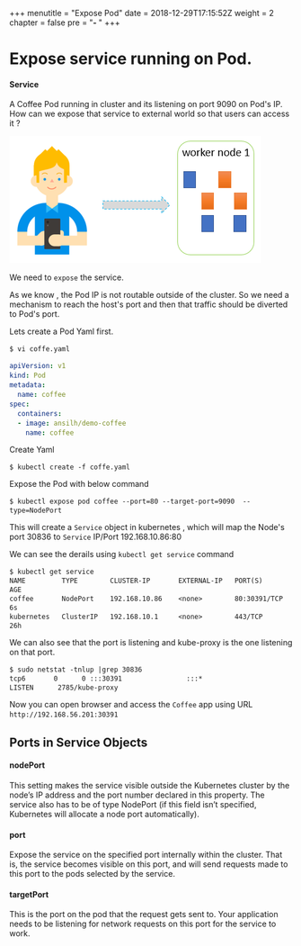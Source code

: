 +++
menutitle = "Expose Pod"
date = 2018-12-29T17:15:52Z
weight = 2
chapter = false
pre = "<b>- </b>"
+++

# Expose service running on Pod.

#### Service
A Coffee Pod running in cluster and its listening on port 9090 on Pod's IP.
How can we expose that service to external world so that users can access it ?

![Pod](pod-service.png?classess=shadow)

We need to `expose` the service.

As we know , the Pod IP is not routable outside of the cluster.
So we need a mechanism to reach the host's port and then that traffic should be diverted to Pod's port.

Lets create a Pod Yaml first.

```shell
$ vi coffe.yaml
```

```yaml
apiVersion: v1
kind: Pod
metadata:
  name: coffee
spec:
  containers:
  - image: ansilh/demo-coffee
    name: coffee
```
Create Yaml
```
$ kubectl create -f coffe.yaml
```

Expose the Pod with below command
```
$ kubectl expose pod coffee --port=80 --target-port=9090  --type=NodePort
```

This will create a `Service` object in kubernetes , which will map the Node's port 30836 to `Service` IP/Port 192.168.10.86:80

We can see the derails using `kubectl get service` command  
```
$ kubectl get service
NAME         TYPE        CLUSTER-IP       EXTERNAL-IP   PORT(S)        AGE
coffee       NodePort    192.168.10.86    <none>        80:30391/TCP   6s
kubernetes   ClusterIP   192.168.10.1     <none>        443/TCP        26h
```

We can also see that the port is listening and kube-proxy is the one listening on that port.

```
$ sudo netstat -tnlup |grep 30836
tcp6       0      0 :::30391                :::*                    LISTEN      2785/kube-proxy
```

Now you can open browser and access the `Coffee` app using URL `http://192.168.56.201:30391`

## Ports in Service Objects

#### nodePort
This setting makes the service visible outside the Kubernetes cluster by the node’s IP address and the port number declared in this property. The service also has to be of type NodePort (if this field isn’t specified, Kubernetes will allocate a node port automatically).

#### port
Expose the service on the specified port internally within the cluster. That is, the service becomes visible on this port, and will send requests made to this port to the pods selected by the service.

#### targetPort
This is the port on the pod that the request gets sent to. Your application needs to be listening for network requests on this port for the service to work.
